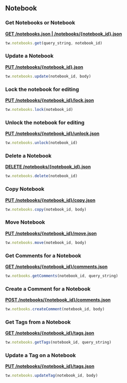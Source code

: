 ## Notebook

### Get Notebooks or Notebook

[**GET /notebooks.json | /notebooks/{notebook_id}.json**](https://developer.teamwork.com/projects/notebooks/list-all-notebooks)

```js
tw.notebooks.get(query_string, notebook_id)
```

### Update a Notebook

[**PUT /notebooks/{notebook_id}.json**](https://developer.teamwork.com/projects/notebooks/update-a-single-notebook)

```js
tw.notebooks.update(notebook_id, body)
```

### Lock the notebook for editing

[**PUT /notebooks/{notebook_id}/lock.json**](https://developer.teamwork.com/projects/notebooks/lock-a-single-notebook-for-editing)

```js
tw.notebooks.lock(notebook_id)
```

### Unlock the notebook for editing

[**PUT /notebooks/{notebook_id}/unlock.json**](https://developer.teamwork.com/projects/notebooks/unlock-a-single-notebook)

```js
tw.notebooks.unlock(notebook_id)
```

### Delete a Notebook

[**DELETE /notebooks/{notebook_id}.json**](https://developer.teamwork.com/projects/notebooks/delete-a-single-notebook)

```js
tw.notebooks.delete(notebook_id)
```

### Copy Notebook

[**PUT /notebooks/{notebook_id}/copy.json**](https://developer.teamwork.com/projects/notebooks/copy-a-notebook-to-another-project)

```js
tw.notebooks.copy(notebook_id, body)
```

### Move Notebook

[**PUT /notebooks/{notebook_id}/move.json**](https://developer.teamwork.com/projects/notebooks/move-a-notebook-to-another-project)

```js
tw.notebooks.move(notebook_id, body)
```

### Get Comments for a Notebook

[**GET /notebooks/{notebook_id}/comments.json**](https://developer.teamwork.com/projects/comments/retrieving-comments-across-all-types)

```js
tw.notbooks.getComments(notebook_id, query_string)
```

### Create a Comment for a Notebook

[**POST /notebooks/{notebook_id}/comments.json**](https://developer.teamwork.com/projects/comments/creating-a-comment)

```js
tw.notbooks.createComment(notebook_id, body)
```

### Get Tags from a Notebook

[**GET /notebooks/{notebook_id}/tags.json**](https://developer.teamwork.com/projects/tags/list-all-tags-for-a-resource)

```js
tw.notebooks.getTags(notebook_id, query_string)
```

### Update a Tag on a Notebook

[**PUT /notebooks/{notebook_id}/tags.json**](https://developer.teamwork.com/projects/tags/update-tags-on-a-resource)

```js
tw.notebooks.updateTag(notebook_id, body)
```
